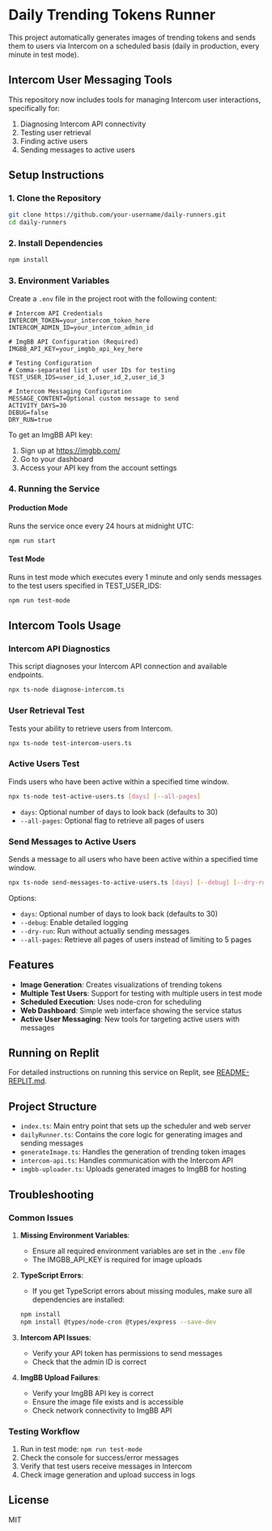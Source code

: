 # Daily Trending Tokens Runner

This project automatically generates images of trending tokens and sends them to users via Intercom on a scheduled basis (daily in production, every minute in test mode).

## Intercom User Messaging Tools

This repository now includes tools for managing Intercom user interactions, specifically for:

1. Diagnosing Intercom API connectivity
2. Testing user retrieval
3. Finding active users
4. Sending messages to active users

## Setup Instructions

### 1. Clone the Repository

```bash
git clone https://github.com/your-username/daily-runners.git
cd daily-runners
```

### 2. Install Dependencies

```bash
npm install
```

### 3. Environment Variables

Create a `.env` file in the project root with the following content:

```
# Intercom API Credentials
INTERCOM_TOKEN=your_intercom_token_here
INTERCOM_ADMIN_ID=your_intercom_admin_id

# ImgBB API Configuration (Required)
IMGBB_API_KEY=your_imgbb_api_key_here

# Testing Configuration
# Comma-separated list of user IDs for testing
TEST_USER_IDS=user_id_1,user_id_2,user_id_3

# Intercom Messaging Configuration
MESSAGE_CONTENT=Optional custom message to send
ACTIVITY_DAYS=30
DEBUG=false
DRY_RUN=true
```

To get an ImgBB API key:
1. Sign up at https://imgbb.com/
2. Go to your dashboard
3. Access your API key from the account settings

### 4. Running the Service

#### Production Mode
Runs the service once every 24 hours at midnight UTC:

```bash
npm run start
```

#### Test Mode
Runs in test mode which executes every 1 minute and only sends messages to the test users specified in TEST_USER_IDS:

```bash
npm run test-mode
```

## Intercom Tools Usage

### Intercom API Diagnostics

This script diagnoses your Intercom API connection and available endpoints.

```bash
npx ts-node diagnose-intercom.ts
```

### User Retrieval Test

Tests your ability to retrieve users from Intercom.

```bash
npx ts-node test-intercom-users.ts
```

### Active Users Test

Finds users who have been active within a specified time window.

```bash
npx ts-node test-active-users.ts [days] [--all-pages]
```

- `days`: Optional number of days to look back (defaults to 30)
- `--all-pages`: Optional flag to retrieve all pages of users

### Send Messages to Active Users

Sends a message to all users who have been active within a specified time window.

```bash
npx ts-node send-messages-to-active-users.ts [days] [--debug] [--dry-run]
```

Options:
- `days`: Optional number of days to look back (defaults to 30)
- `--debug`: Enable detailed logging
- `--dry-run`: Run without actually sending messages
- `--all-pages`: Retrieve all pages of users instead of limiting to 5 pages

## Features

- **Image Generation**: Creates visualizations of trending tokens
- **Multiple Test Users**: Support for testing with multiple users in test mode
- **Scheduled Execution**: Uses node-cron for scheduling
- **Web Dashboard**: Simple web interface showing the service status
- **Active User Messaging**: New tools for targeting active users with messages

## Running on Replit

For detailed instructions on running this service on Replit, see [README-REPLIT.md](README-REPLIT.md).

## Project Structure

- `index.ts`: Main entry point that sets up the scheduler and web server
- `dailyRunner.ts`: Contains the core logic for generating images and sending messages
- `generateImage.ts`: Handles the generation of trending token images
- `intercom-api.ts`: Handles communication with the Intercom API
- `imgbb-uploader.ts`: Uploads generated images to ImgBB for hosting

## Troubleshooting

### Common Issues

1. **Missing Environment Variables**: 
   - Ensure all required environment variables are set in the `.env` file
   - The IMGBB_API_KEY is required for image uploads

2. **TypeScript Errors**: 
   - If you get TypeScript errors about missing modules, make sure all dependencies are installed:
   ```bash
   npm install
   npm install @types/node-cron @types/express --save-dev
   ```

3. **Intercom API Issues**:
   - Verify your API token has permissions to send messages
   - Check that the admin ID is correct

4. **ImgBB Upload Failures**:
   - Verify your ImgBB API key is correct
   - Ensure the image file exists and is accessible
   - Check network connectivity to ImgBB API

### Testing Workflow

1. Run in test mode: `npm run test-mode`
2. Check the console for success/error messages
3. Verify that test users receive messages in Intercom
4. Check image generation and upload success in logs

## License

MIT
 